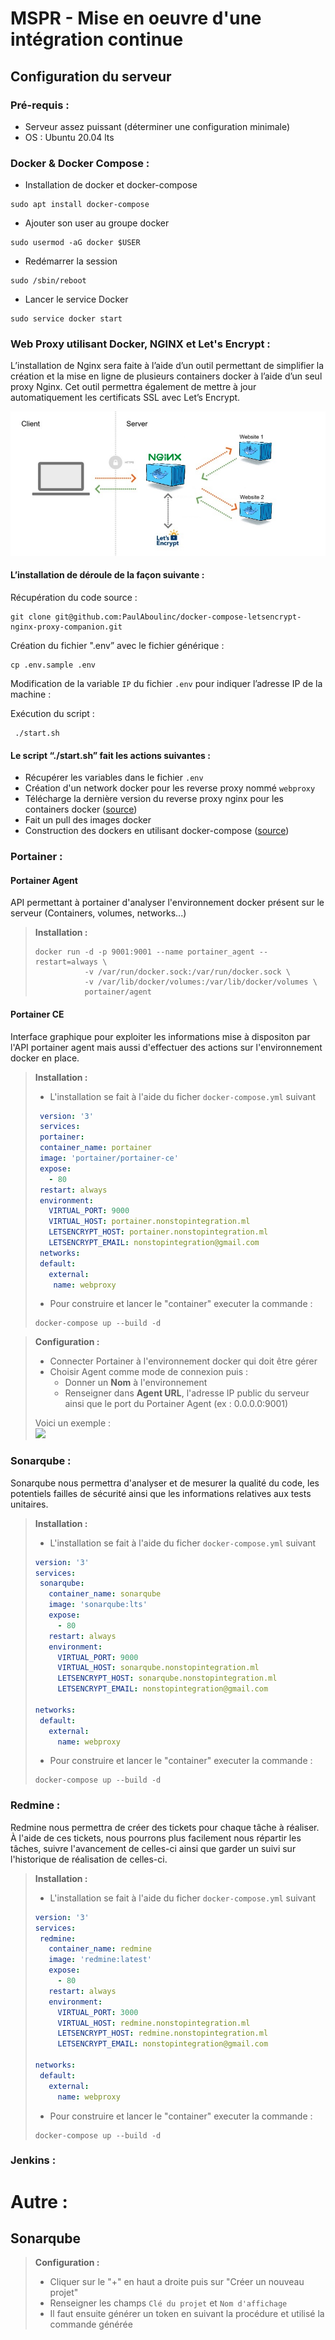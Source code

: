 # MSPR - Mise en oeuvre d'une intégration continue

## Configuration du serveur

### Pré-requis :
* Serveur assez puissant (déterminer une configuration minimale)
* OS : Ubuntu 20.04 lts

### Docker & Docker Compose :

* Installation de docker et docker-compose
```shell
sudo apt install docker-compose
```
* Ajouter son user au groupe docker
```shell
sudo usermod -aG docker $USER
```
* Redémarrer la session
```shell 
sudo /sbin/reboot
```
* Lancer le service Docker 
```shell
sudo service docker start
```

### Web Proxy utilisant Docker, NGINX et Let's Encrypt :
L’installation de Nginx sera faite à l’aide d’un outil permettant de simplifier la création et la mise en ligne de plusieurs containers docker à l’aide d’un seul proxy Nginx. Cet outil permettra également de mettre à jour automatiquement les certificats SSL avec Let’s Encrypt.

![Web Proxy environment](https://github.com/evertramos/images/raw/master/webproxy.jpg)

#### L’installation de déroule de la façon suivante :

Récupération du code source : 
```shell
git clone git@github.com:PaulAboulinc/docker-compose-letsencrypt-nginx-proxy-companion.git
```

Création du fichier ".env” avec le fichier générique : 
```shell
cp .env.sample .env
```
Modification de la variable `IP` du fichier `.env` pour indiquer l’adresse IP de la machine : 

Exécution du script :
```shell
 ./start.sh
```

#### Le script “./start.sh” fait les actions suivantes : 
* Récupérer les variables dans le fichier `.env`
* Création d'un network docker pour les reverse proxy nommé `webproxy`
* Télécharge la dernière version du reverse proxy nginx pour les containers docker ([source](https://raw.githubusercontent.com/jwilder/nginx-proxy/master/nginx.tmpl))
* Fait un pull des images docker
* Construction des dockers en utilisant docker-compose ([source](https://github.com/PaulAboulinc/docker-compose-letsencrypt-nginx-proxy-companion/blob/master/docker-compose.yml))

### Portainer :

#### Portainer Agent
API permettant à portainer d'analyser l'environnement docker présent sur le serveur (Containers, volumes, networks...)
> **Installation :**
> ```shell
> docker run -d -p 9001:9001 --name portainer_agent --restart=always \
>            -v /var/run/docker.sock:/var/run/docker.sock \
>            -v /var/lib/docker/volumes:/var/lib/docker/volumes \
>            portainer/agent
> ``` 

#### Portainer CE
Interface graphique pour exploiter les informations mise à dispositon par l'API portainer agent mais aussi d'effectuer des actions sur l'environnement docker en place.

> **Installation :**
> * L'installation se fait à l'aide du ficher `docker-compose.yml` suivant
> ```yml
>  version: '3'
>  services:
>  portainer:
>  container_name: portainer
>  image: 'portainer/portainer-ce'
>  expose:
>    - 80
>  restart: always
>  environment:
>    VIRTUAL_PORT: 9000
>    VIRTUAL_HOST: portainer.nonstopintegration.ml
>    LETSENCRYPT_HOST: portainer.nonstopintegration.ml
>    LETSENCRYPT_EMAIL: nonstopintegration@gmail.com
>  networks:
>  default:
>    external:
>     name: webproxy
> ```
>  * Pour construire et lancer le "container" executer la commande :
>  ```shell
>  docker-compose up --build -d
>  ```

> **Configuration :**
>  * Connecter Portainer à l'environnement docker qui doit être gérer
>  * Choisir Agent comme mode de connexion puis :
>    * Donner un **Nom** à l'environnement
>    * Renseigner dans **Agent URL**, l'adresse IP public du serveur ainsi que le port du Portainer Agent (ex : 0.0.0.0:9001)
> 
> Voici un exemple :   
> ![](https://nsa40.casimages.com/img/2021/02/03/210203105543683341.png)

### Sonarqube :
Sonarqube nous permettra d'analyser et de mesurer la qualité du code, les potentiels failles de sécurité ainsi que les informations relatives aux tests unitaires.
> **Installation :**
> * L'installation se fait à l'aide du ficher `docker-compose.yml` suivant
>  ```yml
> version: '3'
> services:
>   sonarqube:
>     container_name: sonarqube
>     image: 'sonarqube:lts'
>     expose:
>       - 80
>     restart: always
>     environment:
>       VIRTUAL_PORT: 9000
>       VIRTUAL_HOST: sonarqube.nonstopintegration.ml
>       LETSENCRYPT_HOST: sonarqube.nonstopintegration.ml
>       LETSENCRYPT_EMAIL: nonstopintegration@gmail.com
> 
> networks:
>   default:
>     external:
>       name: webproxy
> ```
>  * Pour construire et lancer le "container" executer la commande :
>  ```shell
>  docker-compose up --build -d
>  ```

### Redmine :

Redmine nous permettra de créer des tickets pour chaque tâche à réaliser. À l'aide de ces tickets, nous pourrons plus facilement nous répartir les tâches, suivre l'avancement de celles-ci ainsi que garder un suivi sur l'historique de réalisation de celles-ci.

> **Installation :**
> * L'installation se fait à l'aide du ficher `docker-compose.yml` suivant
>  ```yml
> version: '3'
> services:
>   redmine:
>     container_name: redmine
>     image: 'redmine:latest'
>     expose:
>       - 80
>     restart: always
>     environment:
>       VIRTUAL_PORT: 3000
>       VIRTUAL_HOST: redmine.nonstopintegration.ml
>       LETSENCRYPT_HOST: redmine.nonstopintegration.ml
>       LETSENCRYPT_EMAIL: nonstopintegration@gmail.com
> 
> networks:
>   default:
>     external:
>       name: webproxy
> ```
>  * Pour construire et lancer le "container" executer la commande :
>  ```shell
>  docker-compose up --build -d
>  ```

### Jenkins :


# Autre :

## Sonarqube

> **Configuration :**
> * Cliquer sur le "+" en haut a droite puis sur "Créer un nouveau projet"
>  * Renseigner les champs `Clé du projet` et `Nom d'affichage`
>  * Il faut ensuite générer un token en suivant la procédure et utilisé la commande générée
